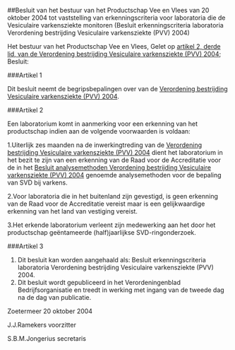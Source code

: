 <meta http-equiv='Content-Type' content='text/html; charset=utf-8' />

##Besluit van het bestuur van het Productschap Vee en Vlees van 20 oktober 2004 tot vaststelling van erkenningscriteria voor laboratoria die de Vesiculaire varkensziekte monitoren (Besluit erkenningscriteria laboratoria Verordening bestrijding Vesiculaire varkensziekte (PVV) 2004)

Het bestuur van het Productschap Vee en Vlees,
Gelet op [artikel 2, derde lid, van de Verordening bestrijding Vesiculaire varkensziekte (PVV) 2004](../../../../../../../../../pbo/verordening/bestrijding/vesiculaire/varkensziekte/(pvv)/2004/BWBR0017336/README.md);
Besluit:

###Artikel 1 

Dit besluit neemt de begripsbepalingen over van de [Verordening bestrijding Vesiculaire varkensziekte (PVV) 2004](../../../../../../../../../pbo/verordening/bestrijding/vesiculaire/varkensziekte/(pvv)/2004/BWBR0017336/README.md).

###Artikel 2 

Een laboratorium komt in aanmerking voor een erkenning van het productschap indien aan de volgende voorwaarden is voldaan:

1.Uiterlijk zes maanden na de inwerkingtreding van de [Verordening bestrijding Vesiculaire varkensziekte (PVV) 2004](../../../../../../../../../pbo/verordening/bestrijding/vesiculaire/varkensziekte/(pvv)/2004/BWBR0017336/README.md) dient het laboratorium in het bezit te zijn van een erkenning van de Raad voor de Accreditatie voor de in het [Besluit analysemethoden Verordening bestrijding Vesiculaire varkensziekte (PVV) 2004](../../../../../../../../../pbo/besluit/analysemethoden/verordening/bestrijding/vesiculaire/varkensziekte/etc/BWBR0017334/README.md) genoemde analysemethoden voor de bepaling van SVD bij varkens.

2.Voor laboratoria die in het buitenland zijn gevestigd, is geen erkenning van de Raad voor de Accreditatie vereist maar is een gelijkwaardige erkenning van het land van vestiging vereist.

3.Het erkende laboratorium verleent zijn medewerking aan het door het productschap geëntameerde (half)jaarlijkse SVD-ringonderzoek.

###Artikel 3 

1. Dit besluit kan worden aangehaald als: Besluit erkenningscriteria laboratoria Verordening bestrijding Vesiculaire varkensziekte (PVV) 2004.
2. Dit besluit wordt gepubliceerd in het Verordeningenblad Bedrijfsorganisatie en treedt in werking met ingang van de tweede dag na de dag van publicatie.

Zoetermeer
20 oktober 2004

J.J.Ramekers
voorzitter

S.B.M.Jongerius
secretaris
